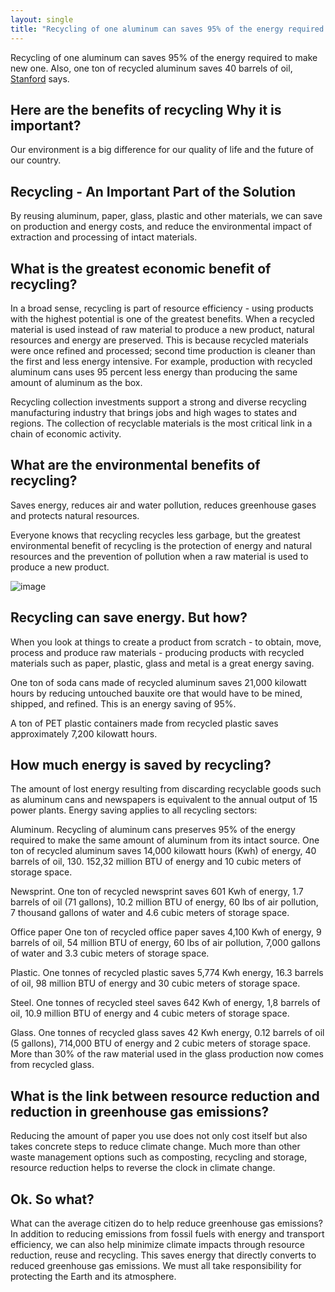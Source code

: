 ```yaml
---
layout: single
title: "Recycling of one aluminum can saves 95% of the energy required to make new one. Also, one ton of recycled aluminum saves 40 barrels of oil"
---
```

Recycling of one aluminum can saves 95% of the energy required to make new one. Also, one ton of recycled aluminum saves 40 barrels of oil, [Stanford](https://lbre.stanford.edu/pssistanford-recycling/frequently-asked-questions/frequently-asked-questions-benefits-recycling) says.

Here are the benefits of recycling
Why it is important?
-
Our environment is a big difference for our quality of life and the future of our country.

Recycling - An Important Part of the Solution
-
By reusing aluminum, paper, glass, plastic and other materials, we can save on production and energy costs, and reduce the environmental impact of extraction and processing of intact materials.

What is the greatest economic benefit of recycling?
-
In a broad sense, recycling is part of resource efficiency - using products with the highest potential is one of the greatest benefits. When a recycled material is used instead of raw material to produce a new product, natural resources and energy are preserved. This is because recycled materials were once refined and processed; second time production is cleaner than the first and less energy intensive. For example, production with recycled aluminum cans uses 95 percent less energy than producing the same amount of aluminum as the box.

Recycling collection investments support a strong and diverse recycling manufacturing industry that brings jobs and high wages to states and regions. The collection of recyclable materials is the most critical link in a chain of economic activity.

<script async src="//pagead2.googlesyndication.com/pagead/js/adsbygoogle.js"></script>
<ins class="adsbygoogle"
     style="display:block; text-align:center;"
     data-ad-layout="in-article"
     data-ad-format="fluid"
     data-ad-client="ca-pub-7868661326160958"
     data-ad-slot="3072558811"></ins>
<script>
     (adsbygoogle = window.adsbygoogle || []).push({});
</script>

What are the environmental benefits of recycling?
-
Saves energy, reduces air and water pollution, reduces greenhouse gases and protects natural resources.

Everyone knows that recycling recycles less garbage, but the greatest environmental benefit of recycling is the protection of energy and natural resources and the prevention of pollution when a raw material is used to produce a new product.

![image](https://static1.squarespace.com/static/534fe620e4b0337f7ff5c5da/t/58a2568003596e0ca1a065b5/1487035502103/)

Recycling can save energy. But how?
-
When you look at things to create a product from scratch - to obtain, move, process and produce raw materials - producing products with recycled materials such as paper, plastic, glass and metal is a great energy saving.

One ton of soda cans made of recycled aluminum saves 21,000 kilowatt hours by reducing untouched bauxite ore that would have to be mined, shipped, and refined. This is an energy saving of 95%.

A ton of PET plastic containers made from recycled plastic saves approximately 7,200 kilowatt hours.

<script async src="//pagead2.googlesyndication.com/pagead/js/adsbygoogle.js"></script>
<ins class="adsbygoogle"
     style="display:block; text-align:center;"
     data-ad-layout="in-article"
     data-ad-format="fluid"
     data-ad-client="ca-pub-7868661326160958"
     data-ad-slot="3072558811"></ins>
<script>
     (adsbygoogle = window.adsbygoogle || []).push({});
</script>

How much energy is saved by recycling?
-
The amount of lost energy resulting from discarding recyclable goods such as aluminum cans and newspapers is equivalent to the annual output of 15 power plants. Energy saving applies to all recycling sectors:

Aluminum. Recycling of aluminum cans preserves 95% of the energy required to make the same amount of aluminum from its intact source. One ton of recycled aluminum saves 14,000 kilowatt hours (Kwh) of energy, 40 barrels of oil, 130. 152,32 million BTU of energy and 10 cubic meters of storage space.

Newsprint. One ton of recycled newsprint saves 601 Kwh of energy, 1.7 barrels of oil (71 gallons), 10.2 million BTU of energy, 60 lbs of air pollution, 7 thousand gallons of water and 4.6 cubic meters of storage space.

Office paper One ton of recycled office paper saves 4,100 Kwh of energy, 9 barrels of oil, 54 million BTU of energy, 60 lbs of air pollution, 7,000 gallons of water and 3.3 cubic meters of storage space.

Plastic. One tonnes of recycled plastic saves 5,774 Kwh energy, 16.3 barrels of oil, 98 million BTU of energy and 30 cubic meters of storage space.

Steel. One tonnes of recycled steel saves 642 Kwh of energy, 1,8 barrels of oil, 10.9 million BTU of energy and 4 cubic meters of storage space.

Glass. One tonnes of recycled glass saves 42 Kwh energy, 0.12 barrels of oil (5 gallons), 714,000 BTU of energy and 2 cubic meters of storage space. More than 30% of the raw material used in the glass production now comes from recycled glass.

What is the link between resource reduction and reduction in greenhouse gas emissions?
-
Reducing the amount of paper you use does not only cost itself but also takes concrete steps to reduce climate change. Much more than other waste management options such as composting, recycling and storage, resource reduction helps to reverse the clock in climate change.

Ok. So what?
-
What can the average citizen do to help reduce greenhouse gas emissions? In addition to reducing emissions from fossil fuels with energy and transport efficiency, we can also help minimize climate impacts through resource reduction, reuse and recycling. This saves energy that directly converts to reduced greenhouse gas emissions. We must all take responsibility for protecting the Earth and its atmosphere.
